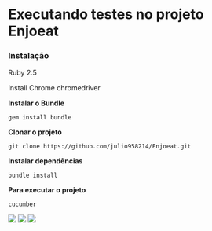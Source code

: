 # Executando testes no projeto Enjoeat



### Instalação
Ruby 2.5

Install Chrome
chromedriver


**Instalar o Bundle**
```
gem install bundle
```


**Clonar o projeto**
``` 
git clone https://github.com/julio958214/Enjoeat.git
```

**Instalar dependências**

```
bundle install
```

**Para executar o projeto**

```
cucumber
```

[<img src="https://img.shields.io/badge/linkedin-%230077B5.svg?&style=for-the-badge&logo=linkedin&logoColor=white" />](https://www.linkedin.com/in/julio-santos-43428019b)
[<img src = "https://img.shields.io/badge/instagram-%23E4405F.svg?&style=for-the-badge&logo=instagram&logoColor=white">](https://www.instagram.com/juli0sts/)
[<img src = "https://img.shields.io/badge/facebook-%231877F2.svg?&style=for-the-badge&logo=facebook&logoColor=white">](https://www.facebook.com/profile.php?id=100003793058455)

